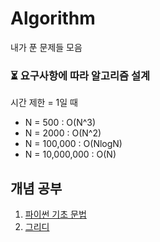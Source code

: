 # Algorithm 

내가 푼 문제들 모음


### ⏳ 요구사항에 따라 알고리즘 설계 

시간 제한 = 1일 때 

- N = 500 : O(N^3)
- N = 2000 : O(N^2)
- N = 100,000 : O(NlogN)
- N = 10,000,000 : O(N) 

## 개념 공부 
1. [파이썬 기초 문법](/StudyNotes/Python기초문법.md)
2. [그리디](/StudyNotes/Greedy.md)

